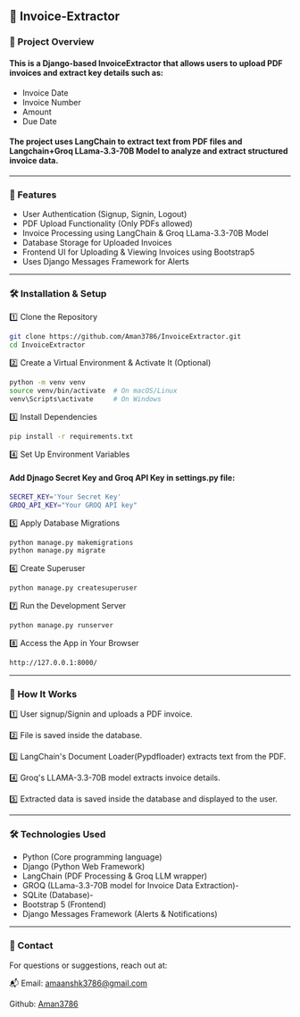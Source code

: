 ## :page_facing_up: Invoice-Extractor

### :pushpin: Project Overview

#### This is a Django-based InvoiceExtractor that allows users to upload PDF invoices and extract key details such as:
- Invoice Date
- Invoice Number
- Amount
- Due Date

#### The project uses LangChain to extract text from PDF files and Langchain+Groq LLama-3.3-70B Model to analyze and extract structured invoice data.
---

### :rocket: Features
- User Authentication (Signup, Signin, Logout)
- PDF Upload Functionality (Only PDFs allowed)
- Invoice Processing using LangChain & Groq LLama-3.3-70B Model
- Database Storage for Uploaded Invoices 
- Frontend UI for Uploading & Viewing Invoices using Bootstrap5
- Uses Django Messages Framework for Alerts
---

### :hammer_and_wrench: Installation & Setup
:one: Clone the Repository
```bash
git clone https://github.com/Aman3786/InvoiceExtractor.git
cd InvoiceExtractor
```
:two: Create a Virtual Environment & Activate It (Optional)
```bash
python -m venv venv
source venv/bin/activate  # On macOS/Linux
venv\Scripts\activate     # On Windows
```
:three: Install Dependencies
```bash
pip install -r requirements.txt
```
:four: Set Up Environment Variables
#### Add Djnago Secret Key and Groq API Key in settings.py file:
```bash
SECRET_KEY='Your Secret Key'
GROQ_API_KEY="Your GROQ API key"
```
:five: Apply Database Migrations
```bash
python manage.py makemigrations
python manage.py migrate
```
:six: Create Superuser
```bash
python manage.py createsuperuser
```
:seven: Run the Development Server
```bash
python manage.py runserver
```
:eight: Access the App in Your Browser
```bash
http://127.0.0.1:8000/
```
---

### :scroll: How It Works

:one: User signup/Signin and uploads a PDF invoice.

:two: File is saved inside the database.

:three: LangChain's Document Loader(Pypdfloader) extracts text from the PDF.

:four: Groq's LLAMA-3.3-70B model extracts invoice details.

:five: Extracted data is saved inside the database and displayed to the user.

---
### :hammer_and_wrench: Technologies Used
- Python (Core programming language)
- Django (Python Web Framework)
- LangChain (PDF Processing & Groq LLM wrapper)
- GROQ (LLama-3.3-70B model for Invoice Data Extraction)-
- SQLite (Database)-
- Bootstrap 5 (Frontend)
- Django Messages Framework (Alerts & Notifications)

---
### :envelope_with_arrow: Contact

For questions or suggestions, reach out at:

:mailbox_with_mail: Email: amaanshk3786@gmail.com

Github: [Aman3786](https://github.com/Aman3786)
